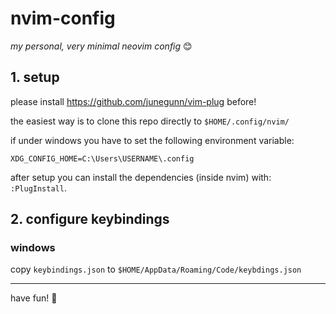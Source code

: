 # nvim-config

_my personal, very minimal neovim config_ :blush:

## 1. setup

please install https://github.com/junegunn/vim-plug before!

the easiest way is to clone this repo directly to `$HOME/.config/nvim/`

if under windows you have to set the following environment variable:

```
XDG_CONFIG_HOME=C:\Users\USERNAME\.config
```

after setup you can install the dependencies (inside nvim) with: `:PlugInstall`.

## 2. configure keybindings

### windows

copy `keybindings.json` to `$HOME/AppData/Roaming/Code/keybdings.json`

---

have fun!
:cherry_blossom:

